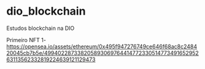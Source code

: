 # dio_blockchain
Estudos blockchain na DIO

Primeiro NFT
1- https://opensea.io/assets/ethereum/0x495f947276749ce646f68ac8c248420045cb7b5e/49940228733820589306976441477233051477349165295263113562332819224639121129473
